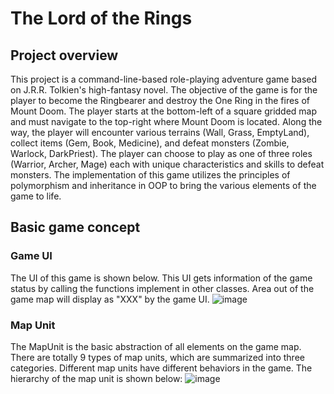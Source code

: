 # The Lord of the Rings
## Project overview
This project is a command-line-based role-playing adventure game based on J.R.R. Tolkien's high-fantasy novel. The objective of the game is for the player to become the Ringbearer and destroy the One Ring in the fires of Mount Doom. The player starts at the bottom-left of a square gridded map and must navigate to the top-right where Mount Doom is located.
Along the way, the player will encounter various terrains (Wall, Grass, EmptyLand), collect items (Gem, Book, Medicine), and defeat monsters (Zombie, Warlock, DarkPriest). The player can choose to play as one of three roles (Warrior, Archer, Mage) each with unique characteristics and skills to defeat monsters.
The implementation of this game utilizes the principles of polymorphism and inheritance in OOP to bring the various elements of the game to life.

## Basic game concept
### Game UI
The UI of this game is shown below. This UI gets information of the game status by calling the functions implement in
other classes. Area out of the game map will display as "XXX" by the game UI.
![image](https://user-images.githubusercontent.com/45839865/218324880-754a7b3b-e492-466c-9a42-4c50900c2af3.png)

### Map Unit
The MapUnit is the basic abstraction of all elements on the game map. There are totally 9 types
of map units, which are summarized into three categories. Different map units have different
behaviors in the game. The hierarchy of the map unit is shown below:
![image](https://user-images.githubusercontent.com/45839865/218324986-fb76eb81-1a49-4244-b0ad-d309c70303a3.png)
